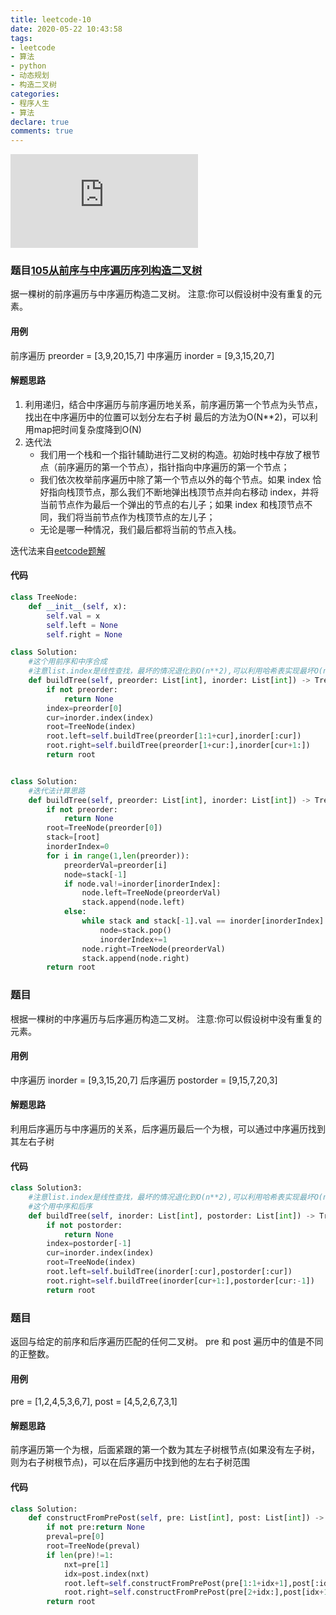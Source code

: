 ```yaml
---
title: leetcode-10
date: 2020-05-22 10:43:58
tags:
- leetcode
- 算法
- python
- 动态规划
- 构造二叉树
categories:
- 程序人生
- 算法
declare: true
comments: true
---
```


![图片](http://api.mtyqx.cn/api/random.php?256)
<!-- more -->


### 题目[105从前序与中序遍历序列构造二叉树](https://leetcode-cn.com/problems/construct-binary-tree-from-preorder-and-inorder-traversal/)
据一棵树的前序遍历与中序遍历构造二叉树。
注意:你可以假设树中没有重复的元素。


#### 用例
前序遍历 preorder = \[3,9,20,15,7]
中序遍历 inorder = \[9,3,15,20,7]


#### 解题思路
1. 利用递归，结合中序遍历与前序遍历地关系，前序遍历第一个节点为头节点，找出在中序遍历中的位置可以划分左右子树
最后的方法为O(N**2)，可以利用map把时间复杂度降到O(N)
2. 迭代法
    - 我们用一个栈和一个指针辅助进行二叉树的构造。初始时栈中存放了根节点（前序遍历的第一个节点），指针指向中序遍历的第一个节点；
    - 我们依次枚举前序遍历中除了第一个节点以外的每个节点。如果 index 恰好指向栈顶节点，那么我们不断地弹出栈顶节点并向右移动 
    index，并将当前节点作为最后一个弹出的节点的右儿子；如果 index 和栈顶节点不同，我们将当前节点作为栈顶节点的左儿子；
    - 无论是哪一种情况，我们最后都将当前的节点入栈。
    
迭代法来自[eetcode题解](https://leetcode-cn.com/problems/construct-binary-tree-from-preorder-and-inorder-traversal/solution/cong-qian-xu-yu-zhong-xu-bian-li-xu-lie-gou-zao-9/)



#### 代码
```python
class TreeNode:
    def __init__(self, x):
        self.val = x
        self.left = None
        self.right = None

class Solution:
    #这个用前序和中序合成
    #注意list.index是线性查找，最坏的情况退化到O(n**2),可以利用哈希表实现最坏O(n)
    def buildTree(self, preorder: List[int], inorder: List[int]) -> TreeNode:
        if not preorder:
            return None
        index=preorder[0]
        cur=inorder.index(index)
        root=TreeNode(index)
        root.left=self.buildTree(preorder[1:1+cur],inorder[:cur])
        root.right=self.buildTree(preorder[1+cur:],inorder[cur+1:])
        return root


class Solution:
    #迭代法计算思路
    def buildTree(self, preorder: List[int], inorder: List[int]) -> TreeNode:
        if not preorder:
            return None
        root=TreeNode(preorder[0])
        stack=[root]
        inorderIndex=0
        for i in range(1,len(preorder)):
            preorderVal=preorder[i]
            node=stack[-1]
            if node.val!=inorder[inorderIndex]:
                node.left=TreeNode(preorderVal)
                stack.append(node.left)
            else:
                while stack and stack[-1].val == inorder[inorderIndex]:
                    node=stack.pop()
                    inorderIndex+=1
                node.right=TreeNode(preorderVal)
                stack.append(node.right)
        return root
```


### 题目
根据一棵树的中序遍历与后序遍历构造二叉树。
注意:你可以假设树中没有重复的元素。

#### 用例
中序遍历 inorder = \[9,3,15,20,7]
后序遍历 postorder = \[9,15,7,20,3]

#### 解题思路
利用后序遍历与中序遍历的关系，后序遍历最后一个为根，可以通过中序遍历找到其左右子树


#### 代码
```python
class Solution3:
    #注意list.index是线性查找，最坏的情况退化到O(n**2),可以利用哈希表实现最坏O(n)
    #这个用中序和后序
    def buildTree(self, inorder: List[int], postorder: List[int]) -> TreeNode:
        if not postorder:
            return None
        index=postorder[-1]
        cur=inorder.index(index)
        root=TreeNode(index)
        root.left=self.buildTree(inorder[:cur],postorder[:cur])
        root.right=self.buildTree(inorder[cur+1:],postorder[cur:-1])
        return root
```


### 题目
返回与给定的前序和后序遍历匹配的任何二叉树。
pre 和 post 遍历中的值是不同的正整数。

#### 用例
pre = \[1,2,4,5,3,6,7], post = \[4,5,2,6,7,3,1]

#### 解题思路
前序遍历第一个为根，后面紧跟的第一个数为其左子树根节点(如果没有左子树，则为右子树根节点)，可以在后序遍历中找到他的左右子树范围


#### 代码
```python
class Solution:
    def constructFromPrePost(self, pre: List[int], post: List[int]) -> TreeNode:
        if not pre:return None
        preval=pre[0]
        root=TreeNode(preval)
        if len(pre)!=1:
            nxt=pre[1]
            idx=post.index(nxt)
            root.left=self.constructFromPrePost(pre[1:1+idx+1],post[:idx+1])
            root.right=self.constructFromPrePost(pre[2+idx:],post[idx+1:-1])
        return root
```
